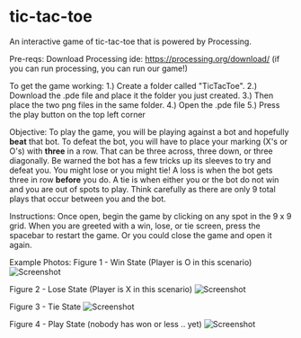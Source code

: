 # tic-tac-toe
An interactive game of tic-tac-toe that is powered by Processing.

Pre-reqs:
Download Processing ide: https://processing.org/download/     (if you can run processing, you can run our game!)

To get the game working:
1.) Create a folder called "TicTacToe". 
2.) Download the .pde file and place it the folder you just created.
3.) Then place the two png files in the same folder.
4.) Open the .pde file
5.) Press the play button on the top left corner

Objective:
To play the game, you will be playing against a bot and hopefully **beat** that bot. To defeat the bot, you will have to place your marking (X's or O's) with **three** in a row. That can be three across, three down, or three diagonally. Be warned the bot has a few tricks up its sleeves to try and defeat you. You might lose or you might tie! A loss is when the bot gets three in row __before__ you do. A tie is when either you or the bot do not win and you are out of spots to play. Think carefully as there are only 9 total plays that occur between you and the bot.

Instructions:
Once open, begin the game by clicking on any spot in the 9 x 9 grid. When you are greeted with a win, lose, or tie screen, press the spacebar to restart the game. Or you could close the game and open it again.

Example Photos:
Figure 1 - Win State (Player is O in this scenario) 
![Screenshot](https://imgur.com/ET5J9RA)

Figure 2 - Lose State (Player is X in this scenario)
![Screenshot](https://imgur.com/BxLel2M)

Figure 3 - Tie State
![Screenshot](https://imgur.com/XIQrxpz)

Figure 4 - Play State (nobody has won or less .. yet)
![Screenshot](https://imgur.com/uRglKKx)
